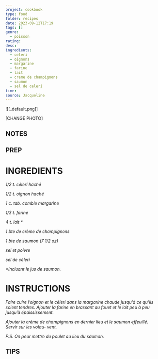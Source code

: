 ```yaml
---
project: cookbook
type: food
folder: recipes
date: 2023-09-12T17:19
tags: []
genre:
  - poisson
rating: 
desc: 
ingredients:
  - celeri
  - oignons
  - margarine
  - farine
  - lait
  - creme de champignons
  - saumon
  - sel de celeri
time: 
source: Jacqueline
---
```


![[_default.png]]

[CHANGE PHOTO]


## NOTES




## PREP


# INGREDIENTS

_1/2 t. céleri haché_

_1/2 t. oignon haché_

_1 c. tab. comble margarine_

_1/3 t. farine_

_4 t. lait *_

_1 bte de crème de champignons_

_1 bte de saumon (7 1/2 oz)_

_sel et poivre_

_sel de céleri_

_*Incluant le jus de saumon._


# INSTRUCTIONS

_Faire cuire l’oignon et le céleri dans la margarine_
_chaude jusqu’à ce qu’ils soient tendres._
_Ajouter la farine en brassant au fouet et le_
_lait peu à peu jusqu’à épaississement._

_Ajouter la crème de champignons en dernier_
_lieu et le saumon effeuillé. Servir sur les volau-_
_vent._

_P.S. On peur mettre du poulet au lieu du_
_saumon._



## TIPS



